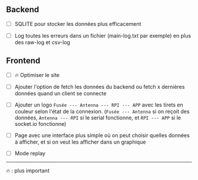 ## Backend

-   &#9744; SQLITE pour stocker les données plus efficacement

-   &#9744; Log toutes les erreurs dans un fichier (main-log.txt par exemple) en plus des raw-log et csv-log

## Frontend

-   &#9744; &#128293; Optimiser le site

-   &#9744; Ajouter l'option de fetch les données du backend ou fetch x dernières données quand un client se connecte

-   &#9744; Ajouter un logo `Fusée --- Antenna --- RPI --- APP` avec les tirets en couleur selon l'état de la connexion. (`Fusée --- Antenna` si on reçoit des données, `Antenna --- RPI` si le serial fonctionne, et `RPI --- APP` si le socket.io fonctionne)

-   &#9744; Page avec une interface plus simple où on peut choisir quelles données à afficher, et si on veut les afficher dans un graphique

-   &#9744; Mode replay

---

&#128293; : plus important
